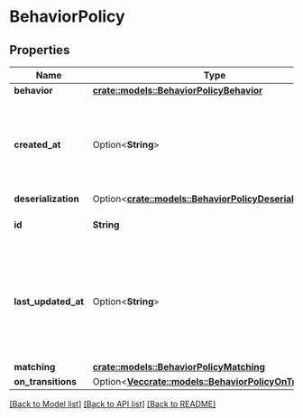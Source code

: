 # BehaviorPolicy

## Properties

Name | Type | Description | Notes
------------ | ------------- | ------------- | -------------
**behavior** | [**crate::models::BehaviorPolicyBehavior**](BehaviorPolicyBehavior.md) |  | 
**created_at** | Option<**String**> | The formatted UTC timestamp indicating when the policy was created. | [optional][readonly]
**deserialization** | Option<[**crate::models::BehaviorPolicyDeserialization**](BehaviorPolicyDeserialization.md)> |  | [optional]
**id** | **String** | The unique identifier of the policy. | 
**last_updated_at** | Option<**String**> | The formatted UTC timestamp indicating when the policy was updated the last time. | [optional][readonly]
**matching** | [**crate::models::BehaviorPolicyMatching**](BehaviorPolicyMatching.md) |  | 
**on_transitions** | Option<[**Vec<crate::models::BehaviorPolicyOnTransition>**](BehaviorPolicyOnTransition.md)> |  | [optional]

[[Back to Model list]](../README.md#documentation-for-models) [[Back to API list]](../README.md#documentation-for-api-endpoints) [[Back to README]](../README.md)


